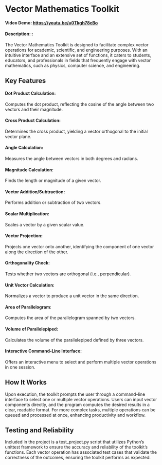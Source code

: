 # Vector Mathematics Toolkit
#### Video Demo: https://youtu.be/u0Tkgh78cBo
#### Description: :
The Vector Mathematics Toolkit is designed to facilitate complex vector operations for academic, scientific, and engineering purposes. With an intuitive interface and an extensive set of functions, it caters to students, educators, and professionals in fields that frequently engage with vector mathematics, such as physics, computer science, and engineering.

## Key Features
#### Dot Product Calculation:
Computes the dot product, reflecting the cosine of the angle between two vectors and their magnitude.
#### Cross Product Calculation:
Determines the cross product, yielding a vector orthogonal to the initial vector plane.
#### Angle Calculation:
Measures the angle between vectors in both degrees and radians.
#### Magnitude Calculation:
Finds the length or magnitude of a given vector.
#### Vector Addition/Subtraction:
Performs addition or subtraction of two vectors.
#### Scalar Multiplication:
Scales a vector by a given scalar value.
#### Vector Projection:
Projects one vector onto another, identifying the component of one vector along the direction of the other.
#### Orthogonality Check:
Tests whether two vectors are orthogonal (i.e., perpendicular).
#### Unit Vector Calculation:
Normalizes a vector to produce a unit vector in the same direction.
#### Area of Parallelogram:
Computes the area of the parallelogram spanned by two vectors.
#### Volume of Parallelepiped:
Calculates the volume of the parallelepiped defined by three vectors.
#### Interactive Command-Line Interface:
Offers an interactive menu to select and perform multiple vector operations in one session.
## How It Works
Upon execution, the toolkit prompts the user through a command-line interface to select one or multiple vector operations. Users can input vector components directly, and the program computes the desired results in a clear, readable format. For more complex tasks, multiple operations can be queued and processed at once, enhancing productivity and workflow.


## Testing and Reliability
Included in the project is a test_project.py script that utilizes Python’s unittest framework to ensure the accuracy and reliability of the toolkit’s functions. Each vector operation has associated test cases that validate the correctness of the outcomes, ensuring the toolkit performs as expected.


